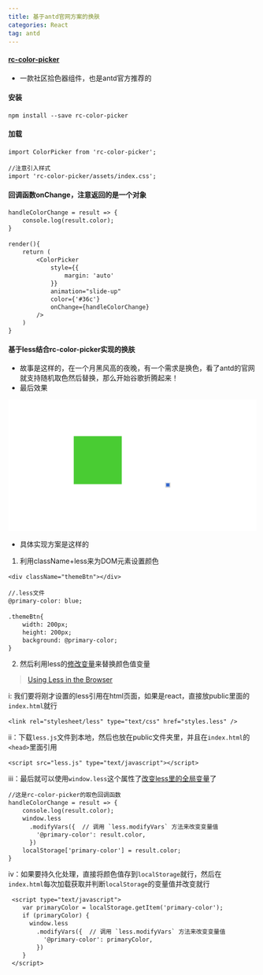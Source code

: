 ```yaml
---
title: 基于antd官网方案的换肤
categories: React
tag: antd
---
```


#### [rc-color-picker](rc-color-picker)

- 一款社区拾色器组件，也是antd官方推荐的

#### 安装

```
npm install --save rc-color-picker
```
#### 加载

```
import ColorPicker from 'rc-color-picker';

//注意引入样式
import 'rc-color-picker/assets/index.css';      
```
#### 回调函数onChange，注意返回的是一个对象

```
handleColorChange = result => {
    console.log(result.color);
}

render(){
    return (
        <ColorPicker
            style={{
                margin: 'auto'
            }}
            animation="slide-up"
            color={'#36c'}
            onChange={handleColorChange}
        />
    )
}
```
#### 基于less结合rc-color-picker实现的换肤

- 故事是这样的，在一个月黑风高的夜晚，有一个需求是换色，看了antd的官网就支持随机取色然后替换，那么开始谷歌折腾起来！
- 最后效果

![换肤](/images/换肤.gif)

- 具体实现方案是这样的
1. 利用className+less来为DOM元素设置颜色

```
<div className="themeBtn"></div>

//.less文件
@primary-color: blue;

.themeBtn{
    width: 200px;
    height: 200px;
    background: @primary-color;
}
```
2. 然后利用less的[修改变量](https://www.html.cn/doc/less/usage/#using-less-in-the-browser)来替换颜色值变量

> [Using Less in the Browser](http://lesscss.org/usage/#using-less-in-the-browser)

i: 我们要将刚才设置的less引用在html页面，如果是react，直接放public里面的`index.html`就行

```
<link rel="stylesheet/less" type="text/css" href="styles.less" />
```
ii：下载`less.js`文件到本地，然后也放在public文件夹里，并且在`index.html`的`<head>`里面引用

```
<script src="less.js" type="text/javascript"></script>
```
iii：最后就可以使用`window.less`这个属性了[改变less里的全局变量](http://lesscss.org/usage/#using-less-in-the-browser-modify-variables)了

```
//这是rc-color-picker的取色回调函数
handleColorChange = result => {
    console.log(result.color);
    window.less
      .modifyVars({  // 调用 `less.modifyVars` 方法来改变变量值
        '@primary-color': result.color,
      })
    localStorage['primary-color'] = result.color;
}
```
iv：如果要持久化处理，直接将颜色值存到`localStorage`就行，然后在`index.html`每次加载获取并判断`localStorage`的变量值并改变就行

```
 <script type="text/javascript">
    var primaryColor = localStorage.getItem('primary-color');
    if (primaryColor) {
      window.less
        .modifyVars({  // 调用 `less.modifyVars` 方法来改变变量值
          '@primary-color': primaryColor,
        })
    }
 </script>
```
